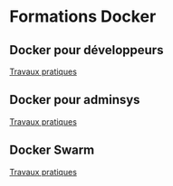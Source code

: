 # Formations Docker

## Docker pour développeurs

[Travaux pratiques](./docker-developpeur.md)

## Docker pour adminsys

[Travaux pratiques](./docker-adminsys.md)

## Docker Swarm

[Travaux pratiques](./swarm/)
